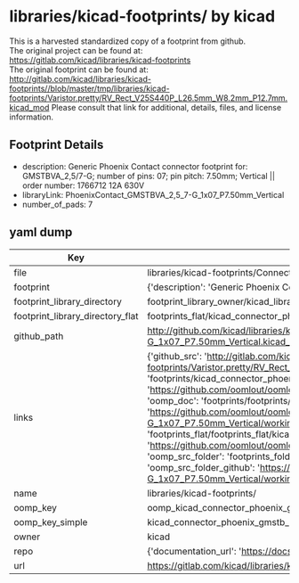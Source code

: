 # libraries/kicad-footprints/ by kicad  
This is a harvested standardized copy of a footprint from github.  
The original project can be found at:  
https://gitlab.com/kicad/libraries/kicad-footprints  
The original footprint can be found at:
http://gitlab.com/kicad/libraries/kicad-footprints//blob/master/tmp/libraries/kicad-footprints/Varistor.pretty/RV_Rect_V25S440P_L26.5mm_W8.2mm_P12.7mm.kicad_mod
Please consult that link for additional, details, files, and license information.  
## Footprint Details
* description: Generic Phoenix Contact connector footprint for: GMSTBVA_2,5/7-G; number of pins: 07; pin pitch: 7.50mm; Vertical || order number: 1766712 12A 630V  
* libraryLink: PhoenixContact_GMSTBVA_2,5_7-G_1x07_P7.50mm_Vertical  
* number_of_pads: 7  
## yaml dump  
| Key | Value |  
| --- | --- |  
| file | libraries/kicad-footprints/Connector_Phoenix_GMSTB.pretty/PhoenixContact_GMSTBVA_2,5_7-G_1x07_P7.50mm_Vertical.kicad_mod |  
| footprint | {'description': 'Generic Phoenix Contact connector footprint for: GMSTBVA_2,5/7-G; number of pins: 07; pin pitch: 7.50mm; Vertical || order number: 1766712 12A 630V', 'libraryLink': 'PhoenixContact_GMSTBVA_2,5_7-G_1x07_P7.50mm_Vertical', 'number_of_pads': 7} |  
| footprint_library_directory | footprint_library_owner/kicad_libraries/kicad-footprints/ |  
| footprint_library_directory_flat | footprints_flat/kicad_connector_phoenix_gmstb_phoenixcontact_gmstbva_2,5_7_g_1x07_p7_50mm_vertical/working |  
| github_path | http://github.com/kicad/libraries/kicad-footprints//blob/master/tmp/libraries/kicad-footprints/Connector_Phoenix_GMSTB.pretty/PhoenixContact_GMSTBVA_2,5_7-G_1x07_P7.50mm_Vertical.kicad_mod |  
| links | {'github_src': 'http://gitlab.com/kicad/libraries/kicad-footprints//blob/master/tmp/libraries/kicad-footprints/Varistor.pretty/RV_Rect_V25S440P_L26.5mm_W8.2mm_P12.7mm.kicad_mod', 'github_src_repo': 'https://gitlab.com/kicad/libraries/kicad-footprints', 'oomp_bot': 'footprints/kicad_connector_phoenix_gmstb_phoenixcontact_gmstbva_2,5_7_g_1x07_p7_50mm_vertical/working', 'oomp_bot_github': 'https://github.com/oomlout/oomlout_oomp_footprint_bot/tree/main/footprints/kicad_connector_phoenix_gmstb_phoenixcontact_gmstbva_2,5_7_g_1x07_p7_50mm_vertical/working', 'oomp_doc': 'footprints/footprints/kicad/Connector_Phoenix_GMSTB/PhoenixContact_GMSTBVA_2,5_7-G_1x07_P7.50mm_Vertical/working/', 'oomp_doc_github': 'https://github.com/oomlout/oomlout_oomp_footprint_doc/tree/main/footprints/footprints/kicad/Connector_Phoenix_GMSTB/PhoenixContact_GMSTBVA_2,5_7-G_1x07_P7.50mm_Vertical/working', 'oomp_src_flat': 'footprints_flat/footprints_flat/kicad_connector_phoenix_gmstb_phoenixcontact_gmstbva_2,5_7_g_1x07_p7_50mm_vertical/working', 'oomp_src_flat_github': 'https://github.com/oomlout/oomlout_oomp_footprint_src/tree/main/footprints_flat/kicad_connector_phoenix_gmstb_phoenixcontact_gmstbva_2,5_7_g_1x07_p7_50mm_vertical/working', 'oomp_src_folder': 'footprints_folder/footprints_folder/kicad/Connector_Phoenix_GMSTB/PhoenixContact_GMSTBVA_2,5_7-G_1x07_P7.50mm_Vertical/working', 'oomp_src_folder_github': 'https://github.com/oomlout/oomlout_oomp_footprint_src/tree/main/footprints_folder/kicad/Connector_Phoenix_GMSTB/PhoenixContact_GMSTBVA_2,5_7-G_1x07_P7.50mm_Vertical/working'} |  
| name | libraries/kicad-footprints/ |  
| oomp_key | oomp_kicad_connector_phoenix_gmstb_phoenixcontact_gmstbva_2,5_7_g_1x07_p7_50mm_vertical |  
| oomp_key_simple | kicad_connector_phoenix_gmstb_phoenixcontact_gmstbva_2,5_7_g_1x07_p7_50mm_vertical |  
| owner | kicad |  
| repo | {'documentation_url': 'https://docs.github.com/rest/repos/repos#get-a-repository', 'message': 'Not Found'} |  
| url | https://gitlab.com/kicad/libraries/kicad-footprints |  


